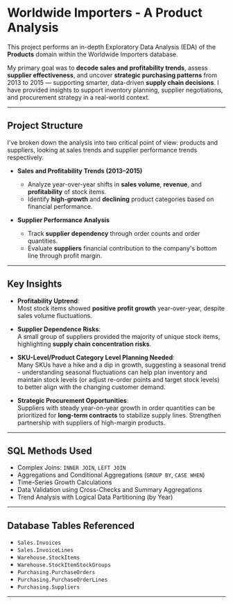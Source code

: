 # Worldwide Importers - A Product Analysis

This project performs an in-depth Exploratory Data Analysis (EDA) of the **Products** domain within the Worldwide Importers database.  

My primary goal was to **decode sales and profitability trends**, assess **supplier effectiveness**, and uncover **strategic purchasing patterns** from 2013 to 2015 — supporting smarter, data-driven **supply chain decisions**. I have provided insights to support inventory planning, supplier negotiations, and procurement strategy in a real-world context.


---

## Project Structure

I've broken down the analysis into two critical point of view: products and suppliers, looking at sales trends and supplier performance trends respectively. 

- **Sales and Profitability Trends (2013–2015)**  
  - Analyze year-over-year shifts in **sales volume**, **revenue**, and **profitability** of stock items.
  - Identify **high-growth** and **declining** product categories based on financial performance.

- **Supplier Performance Analysis**  
  - Track **supplier dependency** through order counts and order quantities.
  - Evaluate **suppliers** financial contribution to the company's bottom line through profit margin.
---

## Key Insights

- **Profitability Uptrend**:  
  Most stock items showed **positive profit growth** year-over-year, despite sales volume fluctuations.
  
- **Supplier Dependence Risks**:  
  A small group of suppliers provided the majority of unique stock items, highlighting **supply chain concentration risks**.

- **SKU-Level/Product Category Level Planning Needed**:  
  Many SKUs have a hike and a dip in growth, suggesting a seasonal trend - understanding seasonal fluctuations can help plan inventory and maintain stock levels (or adjust re-order points and target stock levels) to better align with the changing customer demand. 

- **Strategic Procurement Opportunities**:  
  Suppliers with steady year-on-year growth in order quantities can be prioritized for **long-term contracts** to stabilize supply lines. Strengthen partnership with suppliers of high-margin products.

---

## SQL Methods Used

- Complex Joins: `INNER JOIN`, `LEFT JOIN`
- Aggregations and Conditional Aggregations (`GROUP BY`, `CASE WHEN`)
- Time-Series Growth Calculations
- Data Validation using Cross-Checks and Summary Aggregations
- Trend Analysis with Logical Data Partitioning (by Year)

---

## Database Tables Referenced

- `Sales.Invoices`
- `Sales.InvoiceLines`
- `Warehouse.StockItems`
- `Warehouse.StockItemStockGroups`
- `Purchasing.PurchaseOrders`
- `Purchasing.PurchaseOrderLines`
- `Purchasing.Suppliers`

---


